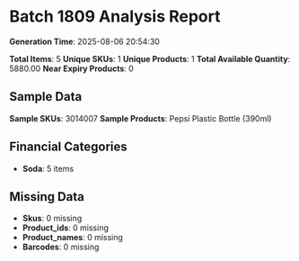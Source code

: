 # Batch 1809 Analysis Report

**Generation Time**: 2025-08-06 20:54:30

**Total Items**: 5
**Unique SKUs**: 1
**Unique Products**: 1
**Total Available Quantity**: 5880.00
**Near Expiry Products**: 0

## Sample Data
**Sample SKUs**: 3014007
**Sample Products**: Pepsi Plastic Bottle (390ml)

## Financial Categories
- **Soda**: 5 items

## Missing Data
- **Skus**: 0 missing
- **Product_ids**: 0 missing
- **Product_names**: 0 missing
- **Barcodes**: 0 missing
